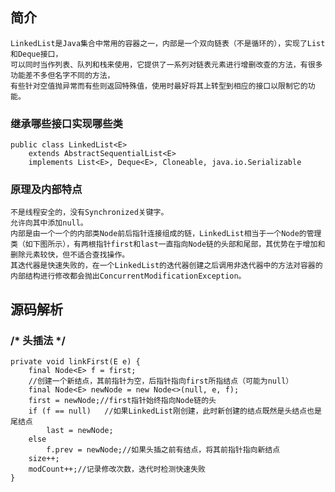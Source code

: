 ## 简介
    LinkedList是Java集合中常用的容器之一，内部是一个双向链表（不是循环的），实现了List和Deque接口，
    可以同时当作列表、队列和栈来使用，它提供了一系列对链表元素进行增删改查的方法，有很多功能差不多但名字不同的方法，
    有些针对空值抛异常而有些则返回特殊值，使用时最好将其上转型到相应的接口以限制它的功能。
### 继承哪些接口实现哪些类
    public class LinkedList<E>
        extends AbstractSequentialList<E>
        implements List<E>, Deque<E>, Cloneable, java.io.Serializable
### 原理及内部特点
    不是线程安全的，没有Synchronized关键字。
    允许向其中添加null。
    内部是由一个一个的内部类Node前后指针连接组成的链，LinkedList相当于一个Node的管理类（如下图所示），有两根指针first和last一直指向Node链的头部和尾部，其优势在于增加和删除元素较快，但不适合查找操作。
    其迭代器是快速失败的，在一个LinkedList的迭代器创建之后调用非迭代器中的方法对容器的内部结构进行修改都会抛出ConcurrentModificationException。
## 源码解析
### /* 头插法 */
    private void linkFirst(E e) {
        final Node<E> f = first;
        //创建一个新结点，其前指针为空，后指针指向first所指结点（可能为null）
        final Node<E> newNode = new Node<>(null, e, f);
        first = newNode;//first指针始终指向Node链的头
        if (f == null)   //如果LinkedList刚创建，此时新创建的结点既然是头结点也是尾结点
            last = newNode;
        else
            f.prev = newNode;//如果头插之前有结点，将其前指针指向新结点
        size++;
        modCount++;//记录修改次数，迭代时检测快速失败
    }
    
